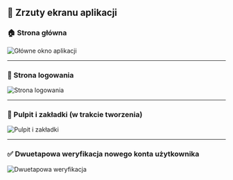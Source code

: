 ## 📸 Zrzuty ekranu aplikacji

### 🏠 Strona główna

![Główne okno aplikacji](https://github.com/user-attachments/assets/9f06dc72-b25e-4941-a9d9-56d76cb3b3c0)

---

### 🔐 Strona logowania

![Strona logowania](https://github.com/user-attachments/assets/208a75c2-fd40-4583-961b-5d277c8e1d84)

---

### 🧭 Pulpit i zakładki (w trakcie tworzenia)

![Pulpit i zakładki](https://github.com/user-attachments/assets/7d041631-3172-4e7b-8b62-8541aa7f9f49)

---

### ✅ Dwuetapowa weryfikacja nowego konta użytkownika

![Dwuetapowa weryfikacja](https://github.com/user-attachments/assets/55bb5fcf-05a1-44f0-ad99-41178aad3b19)

